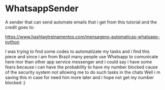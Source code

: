 # WhatsappSender
A sender that can send automate emails that i get from this tutorial and the credit goes to:

https://www.hashtagtreinamentos.com/mensagens-automaticas-whatsapp-python


I was trying to find some codes to automatizate my tasks and i find this piece and since i am from Brazil many people use Whatsapp to comunicate here mor than
other app service messenger and i could say i have some fears because i can have the probability to have my number blocked cause of the security system not allowing me to do such 
tasks in the chats 
Well i m saving this in case for need him more later and i hope not get my number blocked :)

